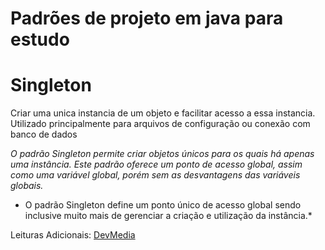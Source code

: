 # Padrões de projeto em java para estudo

# Singleton
Criar uma unica instancia de um objeto e facilitar acesso a essa instancia. Utilizado principalmente para arquivos de configuração ou conexão com banco de dados

*O padrão Singleton permite criar objetos únicos para os quais há apenas uma instância. Este padrão oferece um ponto de acesso global, assim como uma variável global, porém sem as desvantagens das variáveis globais.* 

* O padrão Singleton define um ponto único de acesso global sendo inclusive muito mais de gerenciar a criação e utilização da instância.*

Leituras Adicionais:
[DevMedia](https://www.devmedia.com.br/padrao-de-projeto-singleton-em-java/26392)
